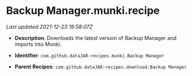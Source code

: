 # Backup Manager.munki.recipe

_Last updated 2021-12-23 19:58:07Z_

- **Description**: Downloads the latest version of Backup Manager and imports into Munki.

- **Identifier**: `com.github.dataJAR-recipes.munki.Backup Manager`

- **Parent Recipes**: `com.github.dataJAR-recipes.download.Backup Manager`